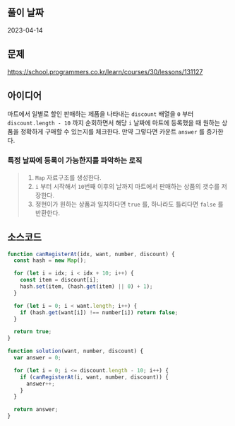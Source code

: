 ## 풀이 날짜
2023-04-14

## 문제
https://school.programmers.co.kr/learn/courses/30/lessons/131127

## 아이디어
마트에서 일별로 할인 판매하는 제품을 나타내는 `discount` 배열을 `0` 부터 `discount.length - 10` 까지 순회하면서 해당 `i` 날짜에 마트에 등록했을 때 원하는 상품을 정확하게 구매할 수 있는지를 체크한다. 만약 그렇다면 카운트 `answer` 를 증가한다.  

### 특정 날짜에 등록이 가능한지를 파악하는 로직
> 1. `Map` 자료구조를 생성한다.
> 2. `i` 부터 시작해서 `10`번째 이후의 날까지 마트에서 판매하는 상품의 갯수를 저장한다.  
> 3. 정현이가 원하는 상품과 일치하다면 `true` 를, 하나라도 틀리다면 `false` 를 반환한다.

## 소스코드
```js
function canRegisterAt(idx, want, number, discount) {
  const hash = new Map();

  for (let i = idx; i < idx + 10; i++) {
    const item = discount[i];
    hash.set(item, (hash.get(item) || 0) + 1);
  }

  for (let i = 0; i < want.length; i++) {
    if (hash.get(want[i]) !== number[i]) return false;
  }

  return true;
}

function solution(want, number, discount) {
  var answer = 0;

  for (let i = 0; i <= discount.length - 10; i++) {
    if (canRegisterAt(i, want, number, discount)) {
      answer++;
    }
  }

  return answer;
}
```
